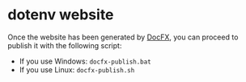 # dotenv website

Once the website has been generated by [DocFX](https://github.com/dotnet/docfx), you can proceed to publish it with the following script:
- If you use Windows: `docfx-publish.bat`
- If you use Linux: `docfx-publish.sh`